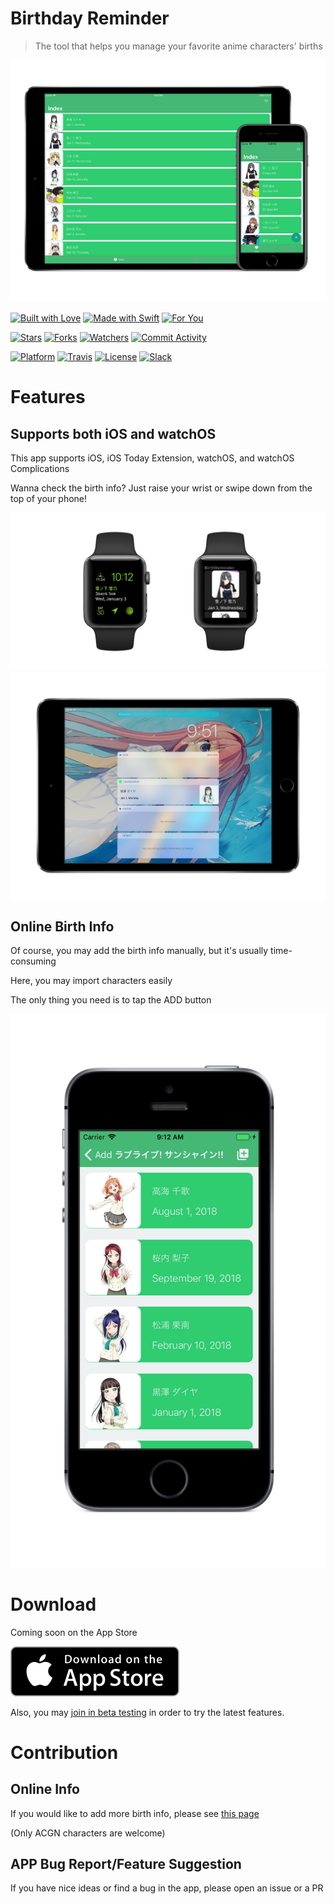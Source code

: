 # Birthday Reminder

> The tool that helps you manage your favorite anime characters' births

![The index page of this app has a list of people and their birthdays](./GitHubPics/index.png)

[![Built with Love](https://forthebadge.com/images/badges/built-with-love.svg)](http://forthebadge.com)
[![Made with Swift](https://forthebadge.com/images/badges/made-with-swift.svg)](https://swift.org/)
[![For You](https://forthebadge.com/images/badges/for-you.svg)](http://forthebadge.com)

[![Stars](https://img.shields.io/github/stars/CaptainYukinoshitaHachiman/BirthReminder.svg?style=for-the-badge&label=Stars)](https://github.com/CaptainYukinoshitaHachiman/BirthReminder)
[![Forks](https://img.shields.io/github/forks/CaptainYukinoshitaHachiman/BirthReminder.svg?style=for-the-badge&label=Forks)](https://github.com/CaptainYukinoshitaHachiman/BirthReminder)
[![Watchers](https://img.shields.io/github/watchers/CaptainYukinoshitaHachiman/BirthReminder.svg?style=for-the-badge&label=Watchers)](https://github.com/CaptainYukinoshitaHachiman/BirthReminder)
[![Commit Activity](https://img.shields.io/github/commit-activity/y/CaptainYukinoshitaHachiman/BirthReminder.svg?style=for-the-badge)](https://github.com/CaptainYukinoshitaHachiman/BirthReminder)

[![Platform](https://img.shields.io/badge/Platform-iOS%20watchOS-green.svg?style=for-the-badge)](https://itunes.apple.com/us/app/birth-reminder/id1286497475?ls=1&mt=8)
[![Travis](https://img.shields.io/travis/CaptainYukinoshitaHachiman/BirthReminder.svg?style=for-the-badge)](https://www.travis-ci.org/CaptainYukinoshitaHachiman/BirthReminder)
[![License](https://img.shields.io/github/license/CaptainYukinoshitaHachiman/BirthReminder.svg?style=for-the-badge)](https://github.com/CaptainYukinoshitaHachiman/BirthReminder/blob/master/LICENSE)
[![Slack](https://img.shields.io/badge/Slack-BirthReminder-orange.svg?style=for-the-badge)](https://join.slack.com/t/birthreminder/shared_invite/enQtMjgwOTExNDA1MzE2LTkyZDQ3MWVmMmM0OWFhNzIyYzFkMGMwY2ZjMjY0ZGU1M2E2MTNjODlhNWQ1OTEzZmVlMWY4OTc5Njk0Njc1MTc)
# Features

## Supports both iOS and watchOS

This app supports iOS, iOS Today Extension, watchOS, and watchOS Complications

Wanna check the birth info? Just raise your wrist or swipe down from the top of your phone!

![](GitHubPics/applewatch.png)
![](GitHubPics/today.png)

## Online Birth Info

Of course, you may add the birth info manually, but it's usually time-consuming

Here, you may import characters easily

The only thing you need is to tap the ADD button

![Add button can be found on the upper-right corner](./GitHubPics/online.png)

# Download

Coming soon on the App Store

[![Download on the App Store](./GitHubPics/appstore.svg)](https://itunes.apple.com/us/app/birth-reminder/id1286497475?ls=1&mt=8)

Also, you may [join in beta testing](https://birth-reminder-testflight.herokuapp.com) in order to try the latest features.

# Contribution

## Online Info

If you would like to add more birth info, please see [this page](https://captainyukinoshitahachiman.github.io/BirthReminder-Contributing/)

(Only ACGN characters are welcome)

## APP Bug Report/Feature Suggestion

If you have nice ideas or find a bug in the app, please open an issue or a PR

<meta name="apple-itunes-app" content="app-id=1286497475">